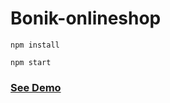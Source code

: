 # Bonik-onlineshop

```
npm install
```

```
npm start
```

<h3><a href="https://bonik-onlineshop-beknur.netlify.app/">See Demo</a></h3>
 
 
 
 
 
 
 
 
 
 
  
 
 
 
 
 
 
